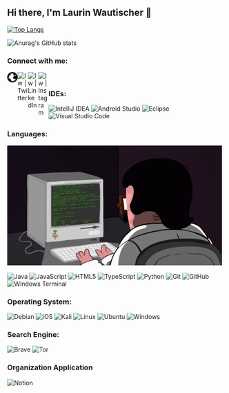 ## Hi there, I'm Laurin Wautischer 👋

[![Top Langs](https://github-readme-stats.vercel.app/api/top-langs/?username=wautischer&layout=compact)](https://github.com/anuraghazra/github-readme-stats)

![Anurag's GitHub stats](https://github-readme-stats.vercel.app/api?username=wautischer&show_icons=true&theme=radical)

### Connect with me:

[<img align="left" alt="lw" width="24px" src="https://raw.githubusercontent.com/iconic/open-iconic/master/svg/globe.svg" />][website]
[<img align="left" alt="lw | Twitter" width="24px" src="https://cdn.jsdelivr.net/npm/simple-icons@v3/icons/twitter.svg" />][twitter]
[<img align="left" alt="lw | LinkedIn" width="24px" src="https://cdn.jsdelivr.net/npm/simple-icons@v3/icons/linkedin.svg" />][linkedin]
[<img align="left" alt="lw | Instagram" width="24px" src="https://cdn.jsdelivr.net/npm/simple-icons@v3/icons/instagram.svg" />][instagram]

<br>

### IDEs:

![IntelliJ IDEA](https://img.shields.io/badge/IntelliJIDEA-000000.svg?style=for-the-badge&logo=intellij-idea&logoColor=white)
![Android Studio](https://img.shields.io/badge/Android%20Studio-3DDC84.svg?style=for-the-badge&logo=android-studio&logoColor=white)
![Eclipse](https://img.shields.io/badge/Eclipse-FE7A16.svg?style=for-the-badge&logo=Eclipse&logoColor=white)
![Visual Studio Code](https://img.shields.io/badge/Visual%20Studio%20Code-0078d7.svg?style=for-the-badge&logo=visual-studio-code&logoColor=white)

### Languages:

![](https://github.com/wautischer/wautischer/blob/main/coding.gif)

![Java](https://img.shields.io/badge/java-%23ED8B00.svg?style=for-the-badge&logo=java&logoColor=white)
![JavaScript](https://img.shields.io/badge/javascript-%23323330.svg?style=for-the-badge&logo=javascript&logoColor=%23F7DF1E)
![HTML5](https://img.shields.io/badge/html5-%23E34F26.svg?style=for-the-badge&logo=html5&logoColor=white)
![TypeScript](https://img.shields.io/badge/typescript-%23007ACC.svg?style=for-the-badge&logo=typescript&logoColor=white)
![Python](https://img.shields.io/badge/python-3670A0?style=for-the-badge&logo=python&logoColor=ffdd54)
![Git](https://img.shields.io/badge/git-%23F05033.svg?style=for-the-badge&logo=git&logoColor=white)
![GitHub](https://img.shields.io/badge/github-%23121011.svg?style=for-the-badge&logo=github&logoColor=white)
![Windows Terminal](https://img.shields.io/badge/Windows%20Terminal-%234D4D4D.svg?style=for-the-badge&logo=windows-terminal&logoColor=white)

### Operating System:

![Debian](https://img.shields.io/badge/Debian-D70A53?style=for-the-badge&logo=debian&logoColor=white)
![iOS](https://img.shields.io/badge/iOS-000000?style=for-the-badge&logo=ios&logoColor=white)
![Kali](https://img.shields.io/badge/Kali-268BEE?style=for-the-badge&logo=kalilinux&logoColor=white)
![Linux](https://img.shields.io/badge/Linux-FCC624?style=for-the-badge&logo=linux&logoColor=black)
![Ubuntu](https://img.shields.io/badge/Ubuntu-E95420?style=for-the-badge&logo=ubuntu&logoColor=white)
![Windows](https://img.shields.io/badge/Windows-0078D6?style=for-the-badge&logo=windows&logoColor=white)

### Search Engine:

![Brave](https://img.shields.io/badge/Brave-FB542B?style=for-the-badge&logo=Brave&logoColor=white)
![Tor](https://img.shields.io/badge/Tor-7D4698?style=for-the-badge&logo=Tor-Browser&logoColor=white)

### Organization Application

![Notion](https://img.shields.io/badge/Notion-%23000000.svg?style=for-the-badge&logo=notion&logoColor=white)

<br />
<br />

[website]: https://wautischer.com
[twitter]: https://twitter.com/lwautischer
[instagram]: https://instagram.com/laurinwautischer
[linkedin]: https://www.linkedin.com/in/laurin-wautischer-670802203/

